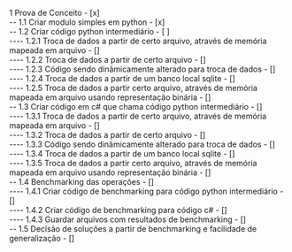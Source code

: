 1 Prova de Conceito - [x]  
-- 1.1 Criar modulo simples em python - [x]  
-- 1.2 Criar código python intermediário - [ ]  
---- 1.2.1 Troca de dados a partir de certo arquivo, através de memória mapeada em arquivo - []  
---- 1.2.2 Troca de dados a partir de certo arquivo - []  
---- 1.2.3 Código sendo dinâmicamente alterado para troca de dados - []  
---- 1.2.4 Troca de dados a partir de um banco local sqlite - []  
---- 1.2.5 Troca de dados a partir certo arquivo, através de memória mapeada em arquivo usando representação binária - []  
-- 1.3 Criar código em c# que chama código python intermediário - []  
---- 1.3.1 Troca de dados a partir de certo arquivo, através de memória mapeada em arquivo - []  
---- 1.3.2 Troca de dados a partir de certo arquivo - []  
---- 1.3.3 Código sendo dinâmicamente alterado para troca de dados - []  
---- 1.3.4 Troca de dados a partir de um banco local sqlite - []  
---- 1.3.5 Troca de dados a partir certo arquivo, através de memória mapeada em arquivo usando representação binária - []  
-- 1.4 Benchmarking das operações - []  
---- 1.4.1 Criar código de benchmarking para código python intermediário - []  
---- 1.4.2 Criar código de benchmarking para código c# - []  
---- 1.4.3 Guardar arquivos com resultados de benchmarking - []  
-- 1.5 Decisão de soluções a partir de benchmarking e facilidade de generalização - []  
